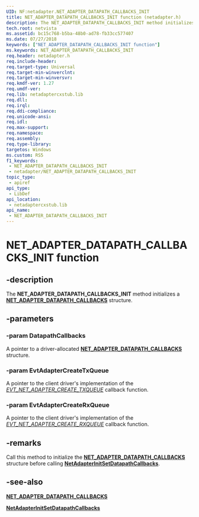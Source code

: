 ```yaml
---
UID: NF:netadapter.NET_ADAPTER_DATAPATH_CALLBACKS_INIT
title: NET_ADAPTER_DATAPATH_CALLBACKS_INIT function (netadapter.h)
description: The NET_ADAPTER_DATAPATH_CALLBACKS_INIT method initializes a NET_ADAPTER_DATAPATH_CALLBACKS structure.
tech.root: netvista
ms.assetid: bc15c768-b5ba-48b0-ad78-fb33cc577407
ms.date: 07/27/2018
keywords: ["NET_ADAPTER_DATAPATH_CALLBACKS_INIT function"]
ms.keywords: NET_ADAPTER_DATAPATH_CALLBACKS_INIT
req.header: netadapter.h
req.include-header: 
req.target-type: Universal
req.target-min-winverclnt: 
req.target-min-winversvr: 
req.kmdf-ver: 1.27
req.umdf-ver: 
req.lib: netadaptercxstub.lib
req.dll: 
req.irql: 
req.ddi-compliance: 
req.unicode-ansi: 
req.idl: 
req.max-support: 
req.namespace: 
req.assembly: 
req.type-library: 
targetos: Windows
ms.custom: RS5
f1_keywords:
 - NET_ADAPTER_DATAPATH_CALLBACKS_INIT
 - netadapter/NET_ADAPTER_DATAPATH_CALLBACKS_INIT
topic_type:
 - apiref
api_type:
 - LibDef
api_location:
 - netadaptercxstub.lib
api_name:
 - NET_ADAPTER_DATAPATH_CALLBACKS_INIT
---
```


# NET_ADAPTER_DATAPATH_CALLBACKS_INIT function


## -description

The **NET_ADAPTER_DATAPATH_CALLBACKS_INIT** method initializes a [**NET_ADAPTER_DATAPATH_CALLBACKS**](ns-netadapter-_net_adapter_datapath_callbacks.md) structure.

## -parameters

### -param DatapathCallbacks

A pointer to a driver-allocated [**NET_ADAPTER_DATAPATH_CALLBACKS**](ns-netadapter-_net_adapter_datapath_callbacks.md) structure.

### -param EvtAdapterCreateTxQueue

A pointer to the client driver's implementation of the [*EVT_NET_ADAPTER_CREATE_TXQUEUE*](nc-netadapter-evt_net_adapter_create_txqueue.md) callback function.

### -param EvtAdapterCreateRxQueue

A pointer to the client driver's implementation of the [*EVT_NET_ADAPTER_CREATE_RXQUEUE*](nc-netadapter-evt_net_adapter_create_rxqueue.md) callback function.

## -remarks

Call this method to initialize the [**NET_ADAPTER_DATAPATH_CALLBACKS**](ns-netadapter-_net_adapter_datapath_callbacks.md) structure before calling [**NetAdapterInitSetDatapathCallbacks**](nf-netadapter-netadapterinitsetdatapathcallbacks.md).

## -see-also

[**NET_ADAPTER_DATAPATH_CALLBACKS**](ns-netadapter-_net_adapter_datapath_callbacks.md)

[**NetAdapterInitSetDatapathCallbacks**](nf-netadapter-netadapterinitsetdatapathcallbacks.md)

